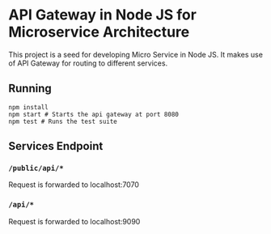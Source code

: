 # API Gateway in Node JS for Microservice Architecture

This project is a seed for developing Micro Service in Node JS. It makes use of API Gateway for routing to different services.

## Running

```
npm install
npm start # Starts the api gateway at port 8080
npm test # Runs the test suite
```

## Services Endpoint

### `/public/api/*`
Request is forwarded to localhost:7070

### `/api/*`
Request is forwarded to localhost:9090
